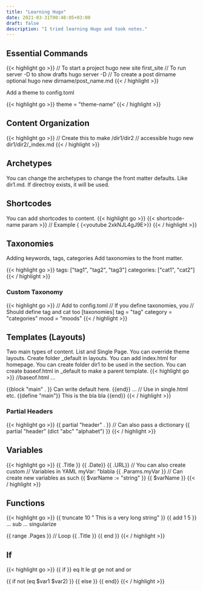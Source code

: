 ```yaml
---
title: "Learning Hugo"
date: 2021-03-31T00:48:05+03:00
draft: false
description: "I tried learning Hugo and took notes."
---
```


## Essential Commands
{{< highlight go >}}
// To start a project
hugo new site first_site
// To run server -D to show drafts
hugo server -D
// To create a post dirname optional
hugo new dirname/post_name.md
{{< / highlight >}}

Add a theme to config.toml

{{< highlight go >}}
    theme = "theme-name"
{{< / highlight >}}

## Content Organization
{{< highlight go >}}
// Create this to make /dir1/dir2
// accessible
hugo new dir1/dir2/_index.md
{{< / highlight >}}

## Archetypes
You can change the archetypes to change the front matter defaults. Like dir1.md. If directroy exists, it will be used.

## Shortcodes
You can add shortcodes to content.
{{< highlight go >}}
\{\{\< shortcode-name param \>\}\}
// Example
\{ \{<youtube 2xkNJL4gJ9E>\}\}
{{< / highlight >}}

## Taxonomies
Adding keywords, tags, categories
Add taxonomies to the front matter.

{{< highlight go >}}
tags: ["tag1", "tag2", "tag3"]
categories: ["cat1", "cat2"]
{{< / highlight >}}

### Custom Taxonomy
{{< highlight go >}}
// Add to config.toml
// If you define taxonomies, you
// Should define tag and cat too
[taxonomies]
	tag = "tag"
	category = "categories"
	mood = "moods"
{{< / highlight >}}

## Templates (Layouts)
Two main types of content. List and Single Page.
You can override theme layouts. Create folder _default in layouts.
You can add index.html for homepage.
You can create folder dir1 to be used in the section.
You can create baseof.html in _default to make a parent template.
{{< highlight go >}}
//baseof.html
...
<body>
	{{block "main" . }}
		Can write default here.
	{{end}}
</body>
...
// Use in single.html etc.
{{define "main"}}
	This is the bla bla
{{end}}
{{< / highlight >}}

### Partial Headers
{{< highlight go >}}
{{ partial "header" . }}
// Can also pass a dictionary
{{ partial "header" (dict "abc" "alphabet") }}
{{< / highlight >}}

## Variables
{{< highlight go >}}
{{ .Title }}
{{ .Date}}
{{ .URL}}
// You can also create custom
// Variables in YAML
myVar: "blabla
{{ .Params.myVar }}
// Can create new variables as such
{{ $varName := "string" }}
{{ $varName }}
{{< / highlight >}}

## Functions
{{< highlight go >}}
{{ truncate 10 " This is a very
 long string" }}
{{ add 1 5 }}
... sub
... singularize

{{ range .Pages }}
	// Loop
	{{ .Title }}
{{ end }}
{{< / highlight >}}

## If
{{< highlight go >}}
{{ if }}
eq
lt
le
gt
ge
not
and
or

{{ if not (eq $var1 $var2) }}
{{ else }}
{{ end}}
{{< / highlight >}}
